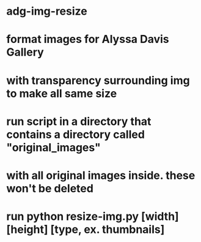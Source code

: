 # adg-img-resize

# format images for Alyssa Davis Gallery 
# with transparency surrounding img to make all same size
# run script in a directory that contains a directory called "original_images"
# with all original images inside. these won't be deleted
# run python resize-img.py [width] [height] [type, ex. thumbnails] 
